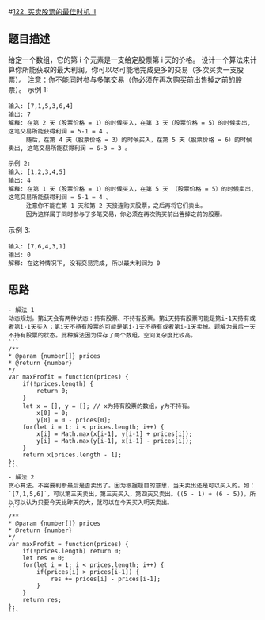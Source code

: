 #[122. 买卖股票的最佳时机 II](https://leetcode.com/problems/best-time-to-buy-and-sell-stock-ii/)
## 题目描述
给定一个数组，它的第 i 个元素是一支给定股票第 i 天的价格。
设计一个算法来计算你所能获取的最大利润。你可以尽可能地完成更多的交易（多次买卖一支股票）。
注意：你不能同时参与多笔交易（你必须在再次购买前出售掉之前的股票）。
示例 1:
```
输入: [7,1,5,3,6,4]
输出: 7
解释: 在第 2 天（股票价格 = 1）的时候买入，在第 3 天（股票价格 = 5）的时候卖出, 这笔交易所能获得利润 = 5-1 = 4 。
     随后，在第 4 天（股票价格 = 3）的时候买入，在第 5 天（股票价格 = 6）的时候卖出, 这笔交易所能获得利润 = 6-3 = 3 。
```
```
示例 2:
输入: [1,2,3,4,5]
输出: 4
解释: 在第 1 天（股票价格 = 1）的时候买入，在第 5 天 （股票价格 = 5）的时候卖出, 这笔交易所能获得利润 = 5-1 = 4 。
     注意你不能在第 1 天和第 2 天接连购买股票，之后再将它们卖出。
     因为这样属于同时参与了多笔交易，你必须在再次购买前出售掉之前的股票。
```
示例 3:
```
输入: [7,6,4,3,1]
输出: 0
解释: 在这种情况下, 没有交易完成, 所以最大利润为 0
```
## 思路
    - 解法 1
    动态规划。第i天会有两种状态：持有股票、不持有股票。第i天持有股票可能是第i-1天持有或者第i-1天买入；第i天不持有股票的可能是第i-1天不持有或者第i-1天卖掉。题解为最后一天不持有股票的状态。此种解法因为保存了两个数组，空间复杂度比较高。
    ```
    /**
    * @param {number[]} prices
    * @return {number}
    */
    var maxProfit = function(prices) {
        if(!prices.length) {
            return 0;
        }
        let x = [], y = []; // x为持有股票的数组，y为不持有。
            x[0] = 0;
            y[0] = 0 - prices[0];
        for(let i = 1; i < prices.length; i++) {
            x[i] = Math.max(x[i-1], y[i-1] + prices[i]);
            y[i] = Math.max(y[i-1], x[i-1] - prices[i]);
        }
        return x[prices.length - 1];
    };
    ```
    - 解法 2
    贪心算法。不需要判断最后是否卖出了。因为根据题目的意思，当天卖出还是可以买入的。如：`[7,1,5,6]`，可以第三天卖出，第三天买入，第四天又卖出。((5 - 1) + (6 - 5))。所以可以认为只要今天比昨天的大，就可以在今天买入明天卖出。
    ```
    /**
    * @param {number[]} prices
    * @return {number}
    */
    var maxProfit = function(prices) {
        if(!prices.length) return 0;
        let res = 0;
        for(let i = 1; i < prices.length; i++) {
            if(prices[i] > prices[i-1]) {
                res += prices[i] - prices[i-1];
            }
        }
        return res;
    };
    ```